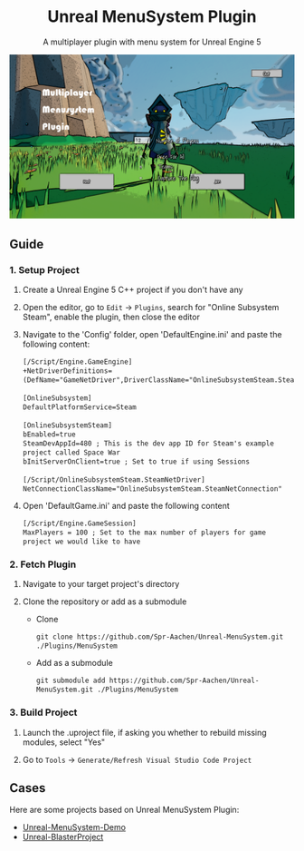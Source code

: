 <div align = "center">

# Unreal MenuSystem Plugin

A multiplayer plugin with menu system for Unreal Engine 5

![Cover](/docs/media/Cover.png)

</div>


## Guide

### 1. Setup Project

1. Create a Unreal Engine 5 C++ project if you don't have any

2. Open the editor, go to `Edit` -> `Plugins`, search for "Online Subsystem Steam", enable the plugin, then close the editor

3. Navigate to the 'Config' folder, open 'DefaultEngine.ini' and paste the following content:
    ```
    [/Script/Engine.GameEngine]
    +NetDriverDefinitions=(DefName="GameNetDriver",DriverClassName="OnlineSubsystemSteam.SteamNetDriver",DriverClassNameFallback="OnlineSubsystemUtils.IpNetDriver")

    [OnlineSubsystem]
    DefaultPlatformService=Steam

    [OnlineSubsystemSteam]
    bEnabled=true
    SteamDevAppId=480 ; This is the dev app ID for Steam's example project called Space War
    bInitServerOnClient=true ; Set to true if using Sessions

    [/Script/OnlineSubsystemSteam.SteamNetDriver]
    NetConnectionClassName="OnlineSubsystemSteam.SteamNetConnection"
    ```

4. Open 'DefaultGame.ini' and paste the following content
    ```
    [/Script/Engine.GameSession]
    MaxPlayers = 100 ; Set to the max number of players for game project we would like to have
    ```

### 2. Fetch Plugin

1. Navigate to your target project's directory

2. Clone the repository or add as a submodule
    - Clone
        ```shell
        git clone https://github.com/Spr-Aachen/Unreal-MenuSystem.git ./Plugins/MenuSystem
        ```
    - Add as a submodule
        ```shell
        git submodule add https://github.com/Spr-Aachen/Unreal-MenuSystem.git ./Plugins/MenuSystem
        ```

### 3. Build Project

1. Launch the .uproject file, if asking you whether to rebuild missing modules, select "Yes"

2. Go to `Tools` -> `Generate/Refresh Visual Studio Code Project`


## Cases

Here are some projects based on Unreal MenuSystem Plugin:
- [Unreal-MenuSystem-Demo](https://github.com/Spr-Aachen/Unreal-MenuSystem-Demo)
- [Unreal-BlasterProject](https://github.com/Spr-Aachen/Unreal-BlasterProject)